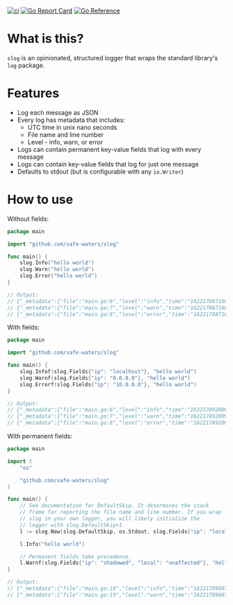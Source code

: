 [![ci](https://github.com/safe-waters/slog/actions/workflows/ci.yml/badge.svg)](https://github.com/safe-waters/slog/actions/workflows/ci.yml)
[![Go Report Card](https://goreportcard.com/badge/github.com/safe-waters/slog)](https://goreportcard.com/report/github.com/safe-waters/slog)
[![Go Reference](https://pkg.go.dev/badge/github.com/safe-waters/slog.svg)](https://pkg.go.dev/github.com/safe-waters/slog)

# What is this?
`slog` is an opinionated, structured logger that wraps the standard library's
`log` package.

# Features
* Log each message as JSON
* Every log has metadata that includes:
    * UTC time in unix nano seconds
    * File name and line number
    * Level - info, warn, or error
* Logs can contain permanent key-value fields that log with every message
* Logs can contain key-value fields that log for just one message
* Defaults to stdout (but is configurable with any `io.Writer`)

# How to use
Without fields:
```go
package main

import "github.com/safe-waters/slog"

func main() {
	slog.Info("hello world")
	slog.Warn("hello world")
	slog.Error("hello world")
}

// Output:
// {"_metadata":{"file":"main.go:6","level":"info","time":"1622178871606977200"},"message":"hello world"}
// {"_metadata":{"file":"main.go:7","level":"warn","time":"1622178871607224000"},"message":"hello world"}
// {"_metadata":{"file":"main.go:8","level":"error","time":"1622178871607270900"},"message":"hello world"}
```

With fields:
```go
package main

import "github.com/safe-waters/slog"

func main() {
	slog.Infof(slog.Fields{"ip": "localhost"}, "hello world")
	slog.Warnf(slog.Fields{"ip": "0.0.0.0"}, "hello world")
	slog.Errorf(slog.Fields{"ip": "10.0.0.0"}, "hello world")
}

// Output:
// {"_metadata":{"file":"main.go:6","level":"info","time":"1622178920099374600"},"fields":{"ip":"localhost"},"message":"hello world"}
// {"_metadata":{"file":"main.go:7","level":"warn","time":"1622178920099502700"},"fields":{"ip":"0.0.0.0"},"message":"hello world"}
// {"_metadata":{"file":"main.go:8","level":"error","time":"1622178920099581500"},"fields":{"ip":"10.0.0.0"},"message":"hello world"}
```

With permanent fields:
```go
package main

import (
	"os"

	"github.com/safe-waters/slog"
)

func main() {
	// See documentation for DefaultSkip. It determines the stack
	// frame for reporting the file name and line number. If you wrap
	// slog in your own logger, you will likely initialize the
	// logger with slog.DefaultSkip+1.
	l := slog.New(slog.DefaultSkip, os.Stdout, slog.Fields{"ip": "localhost"})

	l.Info("hello world")

	// Permanent fields take precedence.
	l.Warnf(slog.Fields{"ip": "shadowed", "local": "unaffected"}, "hello world")
}

// Output:
// {"_metadata":{"file":"main.go:16","level":"info","time":"1622178968714522200"},"fields":{"ip":"localhost"},"message":"hello world"}
// {"_metadata":{"file":"main.go:19","level":"warn","time":"1622178968714619900"},"fields":{"ip":"localhost","local":"unaffected"},"message":"hello world"}
```
